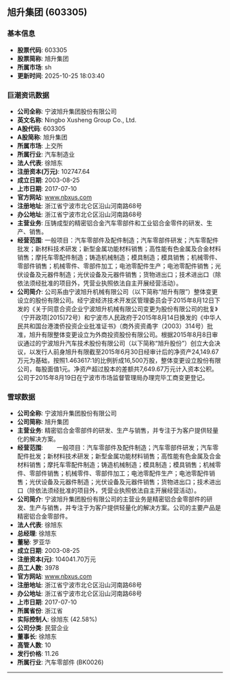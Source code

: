 ## 旭升集团 (603305)

### 基本信息

- **股票代码**: 603305
- **股票简称**: 旭升集团
- **所属市场**: sh
- **更新时间**: 2025-10-25 18:03:40

### 巨潮资讯数据

- **公司全称**: 宁波旭升集团股份有限公司
- **英文名称**: Ningbo Xusheng Group Co., Ltd.
- **A股代码**: 603305
- **A股简称**: 旭升集团
- **所属市场**: 上交所
- **所属行业**: 汽车制造业
- **法人代表**: 徐旭东
- **注册资本(万元)**: 102747.64
- **成立日期**: 2003-08-25
- **上市日期**: 2017-07-10
- **官方网站**: www.nbxus.com
- **注册地址**: 浙江省宁波市北仑区沿山河南路68号
- **办公地址**: 浙江省宁波市北仑区沿山河南路68号
- **主营业务**: 压铸成型的精密铝合金汽车零部件和工业铝合金零件的研发、生产、销售。
- **经营范围**: 一般项目：汽车零部件及配件制造；汽车零部件研发；汽车零配件批发；新材料技术研发；新型金属功能材料销售；高性能有色金属及合金材料销售；摩托车零配件制造；铸造机械制造；模具制造；模具销售；机械零件、零部件销售；机械零件、零部件加工；电池零配件生产；电池零配件销售；光伏设备及元器件制造；光伏设备及元器件销售；货物进出口；技术进出口（除依法须经批准的项目外，凭营业执照依法自主开展经营活动）。
- **公司简介**: 公司系由宁波旭升机械有限公司（以下简称“旭升有限”）整体变更设立的股份有限公司。经宁波经济技术开发区管理委员会于2015年8月12日下发的《关于同意合资企业宁波旭升机械有限公司变更为股份有限公司的批复》（宁开政项[2015]72号）和宁波市人民政府于2015年8月14日换发的《中华人民共和国台港澳侨投资企业批准证书》（商外资资甬字（2003）314号）批准，旭升有限整体变更设立为外商投资股份有限公司。根据2015年8月8日审议通过的宁波旭升汽车技术股份有限公司（以下简称“旭升股份”）创立大会决议，以发行人前身旭升有限截至2015年6月30日经审计后的净资产24,149.67万元为基础，按照1.463617:1的比例折成16,500万股，整体变更设立股份有限公司，每股面值1元。净资产超过股本的差额共7,649.67万元计入资本公积。公司于2015年8月19日在宁波市市场监督管理局办理完毕工商变更登记。

### 雪球数据

- **公司全称**: 宁波旭升集团股份有限公司
- **公司简称**: 旭升集团
- **主营业务**: 精密铝合金零部件的研发、生产与销售，并专注于为客户提供轻量化的解决方案。
- **经营范围**: 　　一般项目：汽车零部件及配件制造；汽车零部件研发；汽车零配件批发；新材料技术研发；新型金属功能材料销售；高性能有色金属及合金材料销售；摩托车零配件制造；铸造机械制造；模具制造；模具销售；机械零件、零部件销售；机械零件、零部件加工；电池零配件生产；电池零配件销售；光伏设备及元器件制造；光伏设备及元器件销售；货物进出口；技术进出口（除依法须经批准的项目外，凭营业执照依法自主开展经营活动）。
- **公司简介**: 宁波旭升集团股份有限公司的主营业务是精密铝合金零部件的研发、生产与销售，并专注于为客户提供轻量化的解决方案。公司的主要产品是精密铝合金零部件。
- **法人代表**: 徐旭东
- **总经理**: 徐旭东
- **董秘**: 罗亚华
- **成立日期**: 2003-08-25
- **注册资本(元)**: 104041.70万元
- **员工人数**: 3978
- **官方网站**: www.nbxus.com
- **注册地址**: 浙江省宁波市北仑区沿山河南路68号
- **办公地址**: 浙江省宁波市北仑区沿山河南路68号
- **上市日期**: 2017-07-10
- **所属省份**: 浙江省
- **实际控制人**: 徐旭东 (42.58%)
- **公司分类**: 民营企业
- **董事长**: 徐旭东
- **高管人数**: 10
- **发行价格**: 11.26
- **所属行业**: 汽车零部件 (BK0026)

---